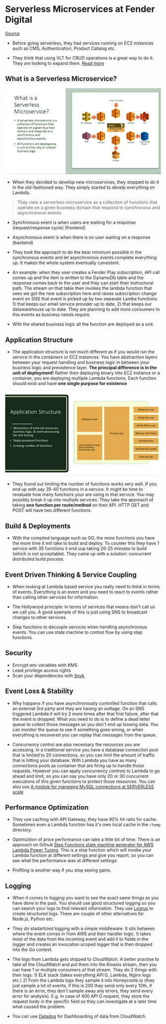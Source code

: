 # Serverless Microservices at Fender Digital

[Source](https://acloud.guru/series/serverlessconf-sf-2018/view/fc2c6f62-a8c1-5365-8d9e-8a72df3fe023)

* Before going serverless, they had services running on EC2 instances such as CMS, Authentication, Product Catalog etc. 

* They think that using VLT for CRUD operations is a great way to do it. They are looking to expand them. [Read more](https://docs.aws.amazon.com/appsync/latest/devguide/resolver-mapping-template-reference-programming-guide.html)

## What is a Serverless Microservice?

![Micro](./images/serverless-microservice.png)

* When they decided to develop new microservices, they stopped to do it in the old-fashioned way. They simply started to develp everything on Lambda.

> They view a serverless microservice as a collection of functions that operate on a given business domain that respond to synchronous and asynchronous events. 

* Synchronous event is when users are waiting for a response (request/response cycle) (frontend)

* Asynchronous event is when there is no user waiting on a response (backend)

* They took the approach to do the bear minimum possible in the synchronous events and let asynchronous events complete everything up. It makes the whole system eventually consistent. 

- An example: when they user creates a Fender Play subscription, API call comes up and the item is written to the DynamoDb table and the response comes back to the user and they can start their instructural path. The stream on that table then invokes the lambda function that sees we got the new subscription here and raises subscription change event on SNS that event is picked up by two separate Lamba functions: 1) that keeps our email service provider up to date, 2) that keeps our datawarehouse up to date. They are planning to add more consumers to this events as business needs require.

* With the shared business logic all the function are deployed as a unit.

## Application Structure

* The application structure is not much different as if you would run the service in the containers or EC2 instances. You have abstraction layers between your request handling and business logic in between your business logic and presistence layer. **The principal difference is in the unit of deployment!** Rather then deploying binary into EC2 instance or a container, you are deploying multiple Lambda functions. Each function should exist and have **one single purpose for existence**

![App](./images/app-structure.png)

* They found out limiting the number of functions works very well. If you end up with say 35-40 functions in a service. It might be time to revaluate how many functions your are using in that service. You may possibly break it up into multiple services. They take the approach of taking **one function per route/method** on their API. HTTP GET and POST will have two different functions. 

## Build & Deployments

* With the compiled language such as GO, the more functions you have the more time it will take to build and deploy. To counter this they have 1 service with 35 functions it end uup taking 20-25 minutes to build (which is not acceptable). They came up with a solution: concurrent distributed build process. 

## Event Driven Thinking & Service Coupling

* When looking at Lambda based service you really need to think in terms of events. Everything is an event and you need to react to events rather than calling other services for information. 

* The Hollywood principle: In terms of services that means don't call us we call you. A good example of this is just using SNS to broadcast changes to other services. 

* Step functions to decouple services when handling asynchronous events. You can use state machine to control flow by using step functions. 

## Security

* Encrypt env variables with KMS
* Least privilege access rights
* Scan your dependencies with [Snyk](https://www.npmjs.com/package/snyk)

## Event Loss & Stability

* Why happens if you have asynchronously controlled function that calls an external 3rd party and they are having an outtage. On an SNS triggered Lambda it will try 2 more times after that first failure, after that the event is dropped. What you need to do is to define a dead letter queue to collect those messages so you don't end up loosing data. You can monitor the queue to see if something goes wrong, or when everything is recovered you can replay that messages from the queue. 

* Concurrency control are also necessary the resources you are accessing. In a traditional service you have a database connection pool that is limited to 20 connections, so you can limit the amount of traffic that is hitting your database. With Lambda you have as many connections pools as container that are firing up to handle those requests. However you can apply concurrency controls to Lambda to go ahead and limit, so you can say you have only 20 or 30 concurrent executions of this given functions to protect those resources. You can also use [A module for managing MySQL connections at SERVERLESS scale](https://github.com/jeremydaly/serverless-mysql)

## Performance Optimization

* They use caching with API Gateway, they have 90% hit ratio for cache. Sometimes even a Lambda function has it's own local cache in the `/temp` directory. 

* Optimizition of price performance can take a little bit of time. There is an approach on Github [Step Functions state machine generator for AWS Lambda Power Tuning](https://github.com/alexcasalboni/aws-lambda-power-tuning). This is a step function which will invoke your Lambda function at different settings and give you report, so you can see what the performance was at different settings.

* Profiling is another way if you stop seeing gains.

## Logging

* When it comes to  logging you want to see the exact same things as you have done in the past. You should use good structured logging so you can search your logs to find relevant information. They use [Logrus](https://github.com/sirupsen/logrus) to create structured logs. There are couple of other alternatives for Node.js, Python etc.

* They do stadartized logging with a simple middleware. It sits between where the event comes in from AWS and their handler logic. It takes most of the data from the incoming event and add it to fields in the logger and creates an invocation scoped logger that is then dropped into the Go context.

* The logs from Lambda gets shipped to CloudWatch. A better practise to take all the CloudWatch and put them into the Kinesis stream, then you can have 1 or multiple consumers of that stream. They do 2 things with their logs: 1) ELK stack (takes everything API G, Lambda, Nginx logs etc.) 2) From the Lambda logs they sample it into Honeycomb.io (they just sample a lot of events, if this is 200 they send only every 10th, if there is an error, they don't sample away any errors, they send every error for analysis). E.g. in case of 400 API G request, they store the request body in the specific field so they can investigate at a later time what caused the problem.

* You can use [Datadog](https://www.datadoghq.com/pricing/) for Dashboarding of data from CloudWatch.



